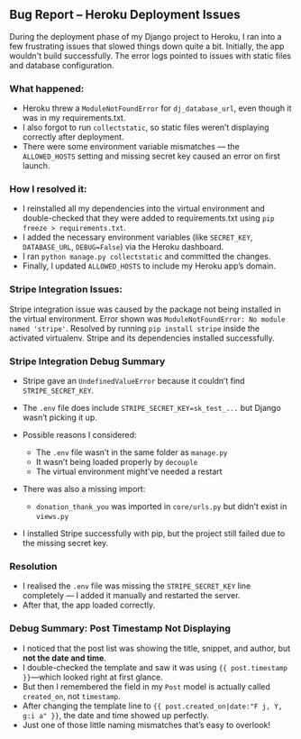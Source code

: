 ## Bug Report – Heroku Deployment Issues

During the deployment phase of my Django project to Heroku, I ran into a few frustrating issues that slowed things down quite a bit. Initially, the app wouldn't build successfully. The error logs pointed to issues with static files and database configuration.

### What happened:
- Heroku threw a `ModuleNotFoundError` for `dj_database_url`, even though it was in my requirements.txt.
- I also forgot to run `collectstatic`, so static files weren’t displaying correctly after deployment.
- There were some environment variable mismatches — the `ALLOWED_HOSTS` setting and missing secret key caused an error on first launch.

### How I resolved it:
- I reinstalled all my dependencies into the virtual environment and double-checked that they were added to requirements.txt using `pip freeze > requirements.txt`.
- I added the necessary environment variables (like `SECRET_KEY`, `DATABASE_URL`, `DEBUG=False`) via the Heroku dashboard.
- I ran `python manage.py collectstatic` and committed the changes.
- Finally, I updated `ALLOWED_HOSTS` to include my Heroku app’s domain.

### Stripe Integration Issues:
Stripe integration issue was caused by the package not being installed in the virtual environment. Error shown was `ModuleNotFoundError: No module named 'stripe'`. Resolved by running `pip install stripe` inside the activated virtualenv. Stripe and its dependencies installed successfully.

### Stripe Integration Debug Summary

- Stripe gave an `UndefinedValueError` because it couldn’t find `STRIPE_SECRET_KEY`.
- The `.env` file does include `STRIPE_SECRET_KEY=sk_test_...` but Django wasn’t picking it up.
- Possible reasons I considered:
  - The `.env` file wasn’t in the same folder as `manage.py`
  - It wasn’t being loaded properly by `decouple`
  - The virtual environment might’ve needed a restart

- There was also a missing import:
  - `donation_thank_you` was imported in `core/urls.py` but didn’t exist in `views.py`

- I installed Stripe successfully with pip, but the project still failed due to the missing secret key.

### Resolution

- I realised the `.env` file was missing the `STRIPE_SECRET_KEY` line completely — I added it manually and restarted the server.
- After that, the app loaded correctly.

### Debug Summary: Post Timestamp Not Displaying

- I noticed that the post list was showing the title, snippet, and author, but **not the date and time**.
- I double-checked the template and saw it was using `{{ post.timestamp }}`—which looked right at first glance.
- But then I remembered the field in my `Post` model is actually called `created_on`, not `timestamp`.
- After changing the template line to `{{ post.created_on|date:"F j, Y, g:i a" }}`, the date and time showed up perfectly.
- Just one of those little naming mismatches that’s easy to overlook!